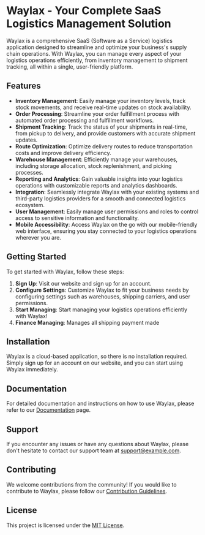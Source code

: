 # Waylax - Your Complete SaaS Logistics Management Solution

Waylax is a comprehensive SaaS (Software as a Service) logistics application designed to streamline and optimize your business's supply chain operations. With Waylax, you can manage every aspect of your logistics operations efficiently, from inventory management to shipment tracking, all within a single, user-friendly platform.

## Features

- **Inventory Management**: Easily manage your inventory levels, track stock movements, and receive real-time updates on stock availability.
- **Order Processing**: Streamline your order fulfillment process with automated order processing and fulfillment workflows.
- **Shipment Tracking**: Track the status of your shipments in real-time, from pickup to delivery, and provide customers with accurate shipment updates.
- **Route Optimization**: Optimize delivery routes to reduce transportation costs and improve delivery efficiency.
- **Warehouse Management**: Efficiently manage your warehouses, including storage allocation, stock replenishment, and picking processes.
- **Reporting and Analytics**: Gain valuable insights into your logistics operations with customizable reports and analytics dashboards.
- **Integration**: Seamlessly integrate Waylax with your existing systems and third-party logistics providers for a smooth and connected logistics ecosystem.
- **User Management**: Easily manage user permissions and roles to control access to sensitive information and functionality.
- **Mobile Accessibility**: Access Waylax on the go with our mobile-friendly web interface, ensuring you stay connected to your logistics operations wherever you are.

## Getting Started

To get started with Waylax, follow these steps:

1. **Sign Up**: Visit our website and sign up for an account.
2. **Configure Settings**: Customize Waylax to fit your business needs by configuring settings such as warehouses, shipping carriers, and user permissions.
3. **Start Managing**: Start managing your logistics operations efficiently with Waylax!
4. **Finance Managing**: Manages all shipping payment made

## Installation

Waylax is a cloud-based application, so there is no installation required. Simply sign up for an account on our website, and you can start using Waylax immediately.

## Documentation

For detailed documentation and instructions on how to use Waylax, please refer to our [Documentation](link-to-documentation) page.

## Support

If you encounter any issues or have any questions about Waylax, please don't hesitate to contact our support team at [support@example.com](mailto:support@example.com).

## Contributing

We welcome contributions from the community! If you would like to contribute to Waylax, please follow our [Contribution Guidelines](link-to-contribution-guidelines).

## License

This project is licensed under the [MIT License](link-to-license).
